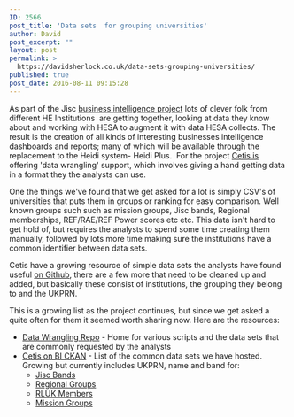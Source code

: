```yaml
---
ID: 2566
post_title: 'Data sets  for grouping universities'
author: David
post_excerpt: ""
layout: post
permalink: >
  https://davidsherlock.co.uk/data-sets-grouping-universities/
published: true
post_date: 2016-08-11 09:15:28
---
```

As part of the Jisc <a href="https://www.jisc.ac.uk/rd/projects/business-intelligence-project">business intelligence project</a> lots of clever folk from different HE Institutions  are getting together, looking at data they know about and working with HESA to <span data-dobid="hdw">augment</span> it with data HESA collects. The result is the creation of all kinds of interesting businesses intelligence dashboards and reports; many of which will be available through the replacement to the Heidi system- Heidi Plus.  For the project <a href="http://www.cetis.org.uk/">Cetis is</a> offering 'data wrangling' support, which involves giving a hand getting data in a format they the analysts can use.

One the things we've found that we get asked for a lot is simply CSV's of universities that puts them in groups or ranking for easy comparison. Well known groups such such as mission groups, Jisc bands, Regional memberships, REF/RAE/REF Power scores etc etc. This data isn't hard to get hold of, but requires the analysts to spend some time creating them manually, followed by lots more time making sure the institutions have a common identifier between data sets.

Cetis have a growing resource of simple data sets the analysts have found useful <a href="https://github.com/Cetis/heidilabs-wrangling-support">on Github</a>, there are a few more that need to be cleaned up and added, but basically these consist of institutions, the grouping they belong to and the UKPRN.

This is a growing list as the project continues, but since we get asked a quite often for them it seemed worth sharing now. Here are the resources:
<ul>
 	<li><a href="https://github.com/Cetis/heidilabs-wrangling-support">Data Wrangling Repo</a> - Home for various scripts and the data sets that are commonly requested by the analysts</li>
 	<li><a href="http://heidi-ckan.dev.jisc-betas.net/organization/cetis-llp">Cetis on BI CKAN</a> - List of the common data sets we have hosted. Growing but currently includes UKPRN, name and band for:
<ul>
 	<li><a href="http://heidi-ckan.dev.jisc-betas.net/dataset/jisc-bands/resource/5a2dc7f4-4392-42f3-aec1-5eba2e620492">Jisc Bands</a></li>
 	<li><a href="http://heidi-ckan.dev.jisc-betas.net/dataset/regional-group-memberships/resource/f4a5167a-c90e-4f6c-b8b8-334df703f2bc">Regional Groups</a></li>
 	<li><a href="http://heidi-ckan.dev.jisc-betas.net/dataset/rluk-member-lookups/resource/831edb7c-e211-4c2e-9884-ad29af53ff46">RLUK Members</a></li>
 	<li><a href="http://heidi-ckan.dev.jisc-betas.net/dataset/mission-groups/resource/b87561fd-aa89-4e87-9adf-00132874627d">Mission Groups</a></li>
</ul>
</li>
</ul>
&nbsp;

&nbsp;

&nbsp;
